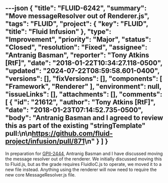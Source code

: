 ---json
{
  "title": "FLUID-6242",
  "summary": "Move messageResolver out of Renderer.js",
  "tags": "FLUID",
  "project": {
    "key": "FLUID",
    "title": "Fluid Infusion"
  },
  "type": "Improvement",
  "priority": "Major",
  "status": "Closed",
  "resolution": "Fixed",
  "assignee": "Antranig Basman",
  "reporter": "Tony Atkins [RtF]",
  "date": "2018-01-22T10:34:27.118-0500",
  "updated": "2024-07-22T08:59:58.601-0400",
  "versions": [],
  "fixVersions": [],
  "components": [
    "Framework",
    "Renderer"
  ],
  "environment": null,
  "issueLinks": [],
  "attachments": [],
  "comments": [
    {
      "id": "21612",
      "author": "Tony Atkins [RtF]",
      "date": "2018-01-23T07:14:52.735-0500",
      "body": "Antranig Basman and I agreed to review this as part of the existing \"stringTemplate\" pull:\n\n<https://github.com/fluid-project/infusion/pull/871>\n"
    }
  ]
}
---
In preparation for [GPII-2444](https://issues.gpii.net/browse/GPII-2444), Antranig Basman and I have discussed moving the message resolver out of the renderer.  We initially discussed moving this to Fluid.js, but as the grade requires FluidIoC.js to operate, we moved it to a new file instead.  Anything using the renderer will now need to require the new core MessageResolver.js file.

        